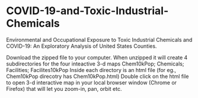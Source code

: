 # COVID-19-and-Toxic-Industrial-Chemicals
Environmental and Occupational Exposure to Toxic Industrial Chemicals and COVID-19: An Exploratory Analysis of United States Counties. 

Download the zipped file to your computer. 
When unzipped it will create 4 subdirectories for the four inteactive 3-d maps
Chem10kPop; Chemicals; Facilities; Facilites10kPop
Inside each directory is an html file (for eg., Chem10kPop direcotry has Chem10kPop.html)
Double click on the html file to open 3-d interactive map in your local browser window (Chrome or Firefox) that will let you zoom-in, pan, orbit etc. 
